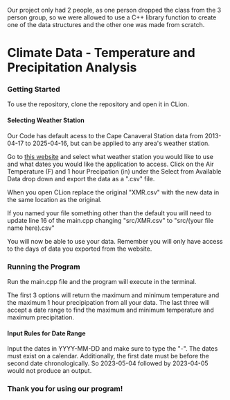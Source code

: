 Our project only had 2 people, as one person dropped the class from the 3 person group, so we were allowed to use a C++ library function to create one of the data structures and the other one was made from scratch.

# Climate Data - Temperature and Precipitation Analysis

### Getting Started
To use the repository, clone the repository and open it in CLion.

#### Selecting Weather Station
Our Code has default acess to the Cape Canaveral Station data from 2013-04-17 to 2025-04-16, but can be applied to any area's weather station.

Go to [this website](https://mesonet.agron.iastate.edu/request/download.phtml?network=FL_ASOS#) and select what weather station you would like to use and what dates you would like the application to access. Click on the Air Temperature (F) and 1 hour Precipation (in) under the Select from Available Data drop down and export the data as a ".csv" file.

When you open CLion replace the original "XMR.csv" with the new data in the same location as the original.

If you named your file something other than the default you will need to update line 16 of the main.cpp changing "src/XMR.csv" to "src/(your file name here).csv"

You will now be able to use your data. Remember you will only have access to the days of data you exported from the website.

### Running the Program
Run the main.cpp file and the program will execute in the terminal. 

The first 3 options will return the maximum and minimum temperature and the maximum 1 hour precipipation from all your data.
The last three will accept a date range to find the maximum and minimum temperature and maximum precipitation. 
#### Input Rules for Date Range
Input the dates in YYYY-MM-DD and make sure to type the "-". The dates must exist on a calendar. Additionally, the first date must be before the second date chronologically. 
So 2023-05-04 followed by 2023-04-05 would not produce an output.

### Thank you for using our program!
